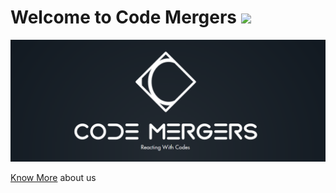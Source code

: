 # Welcome to Code Mergers <img src="https://raw.githubusercontent.com/MartinHeinz/MartinHeinz/master/wave.gif" width="35">

![CodeMergers-Banner](../CodeMergers-Banner.png)

[Know More](https://code-mergers-org.netlify.app/) about us

